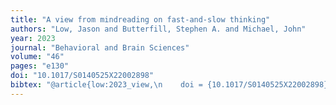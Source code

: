 ```yaml
--- 
title: "A view from mindreading on fast-and-slow thinking"
authors: "Low, Jason and Butterfill, Stephen A. and Michael, John"
year: 2023
journal: "Behavioral and Brain Sciences"
volume: "46"
pages: "e130"
doi: "10.1017/S0140525X22002898"
bibtex: "@article{low:2023_view,\n    doi = {10.1017/S0140525X22002898},\n    url = {https://www.cambridge.org/core/journals/behavioral-and-brain-sciences/article/abs/view-from-mindreading-on-fastandslow-thinking/AC6D88EAA13C036E09F777A6A256E72C},\n    note = {[Online; accessed 2023-09-07]},\n    author = {Low, Jason and Butterfill, Stephen A. and Michael, John},\n    journal = {Behavioral and Brain Sciences},\n    issn = {0140-525X, 1469-1825},\n    year = {2023},\n    month = {1},\n    pages = {e130},\n    title = {A view from mindreading on fast-and-slow thinking},\n    howpublished = {https://www.cambridge.org/core/journals/behavioral-and-brain-sciences/article/abs/view-from-mindreading-on-fastandslow-thinking/AC6D88EAA13C036E09F777A6A256E72C},\n    volume = {46}\n}\n\n"
---
```



